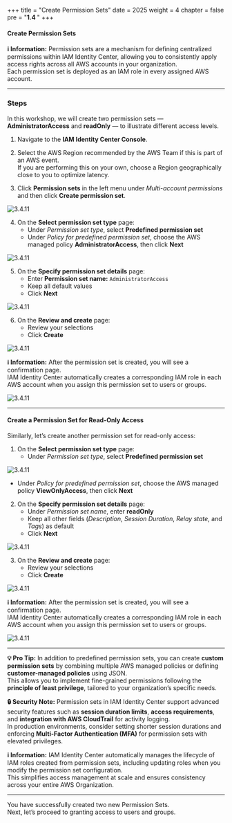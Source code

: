 +++
title = "Create Permission Sets"
date = 2025
weight = 4
chapter = false
pre = "<b>1.4 </b>"
+++

#### Create Permission Sets

**ℹ️ Information:** Permission sets are a mechanism for defining centralized permissions within IAM Identity Center, allowing you to consistently apply access rights across all AWS accounts in your organization.  
Each permission set is deployed as an IAM role in every assigned AWS account.

---

### Steps

In this workshop, we will create two permission sets — **AdministratorAccess** and **readOnly** — to illustrate different access levels.

1. Navigate to the **IAM Identity Center Console**.  
2. Select the AWS Region recommended by the AWS Team if this is part of an AWS event.  
   If you are performing this on your own, choose a Region geographically close to you to optimize latency.  

3. Click **Permission sets** in the left menu under *Multi-account permissions* and then click **Create permission set**.  

![3.4.11](/images/0001/image14.png)

4. On the **Select permission set type** page:  
   - Under *Permission set type*, select **Predefined permission set**  
   - Under *Policy for predefined permission set*, choose the AWS managed policy **AdministratorAccess**, then click **Next**  

![3.4.11](/images/0001/image15.png)

5. On the **Specify permission set details** page:  
   - Enter **Permission set name:** `AdministratorAccess`  
   - Keep all default values  
   - Click **Next**  

![3.4.11](/images/0001/image16.png)

6. On the **Review and create** page:  
   - Review your selections  
   - Click **Create**  

![3.4.11](/images/0001/image17.png)

**ℹ️ Information:** After the permission set is created, you will see a confirmation page.  
IAM Identity Center automatically creates a corresponding IAM role in each AWS account when you assign this permission set to users or groups.

![3.4.11](/images/0001/image18.png)

---

#### Create a Permission Set for Read-Only Access

Similarly, let’s create another permission set for read-only access:

1. On the **Select permission set type** page:  
   - Under *Permission set type*, select **Predefined permission set**  

![3.4.11](/images/0001/image19.png)

   - Under *Policy for predefined permission set*, choose the AWS managed policy **ViewOnlyAccess**, then click **Next**  

2. On the **Specify permission set details** page:  
   - Under *Permission set name*, enter **readOnly**  
   - Keep all other fields (*Description*, *Session Duration*, *Relay state*, and *Tags*) as default  
   - Click **Next**  

![3.4.11](/images/0001/image20.png)

3. On the **Review and create** page:  
   - Review your selections  
   - Click **Create**  

![3.4.11](/images/0001/image21.png)

**ℹ️ Information:** After the permission set is created, you will see a confirmation page.  
IAM Identity Center automatically creates a corresponding IAM role in each AWS account when you assign this permission set to users or groups.

![3.4.11](/images/0001/image211.png)

---

**💡 Pro Tip:** In addition to predefined permission sets, you can create **custom permission sets** by combining multiple AWS managed policies or defining **customer-managed policies** using JSON.  
This allows you to implement fine-grained permissions following the **principle of least privilege**, tailored to your organization’s specific needs.

**🔒 Security Note:** Permission sets in IAM Identity Center support advanced security features such as **session duration limits**, **access requirements**, and **integration with AWS CloudTrail** for activity logging.  
In production environments, consider setting shorter session durations and enforcing **Multi-Factor Authentication (MFA)** for permission sets with elevated privileges.

**ℹ️ Information:** IAM Identity Center automatically manages the lifecycle of IAM roles created from permission sets, including updating roles when you modify the permission set configuration.  
This simplifies access management at scale and ensures consistency across your entire AWS Organization.

---

You have successfully created two new Permission Sets.  
Next, let’s proceed to granting access to users and groups.
